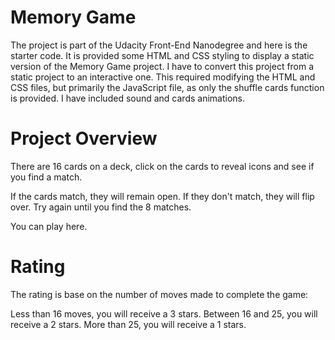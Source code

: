 # Memory Game
The project is part of the Udacity Front-End Nanodegree and here is the starter code. It is provided some HTML and CSS styling to display a static version of the Memory Game project. I have to convert this project from a static project to an interactive one. This required modifying the HTML and CSS files, but primarily the JavaScript file, as only the shuffle cards function is provided. I have included sound and cards animations.

# Project Overview
There are 16 cards on a deck, click on the cards to reveal icons and see if you find a match.

If the cards match, they will remain open. If they don't match, they will flip over. Try again until you find the 8 matches.

You can play here.

# Rating
The rating is base on the number of moves made to complete the game:

Less than 16 moves, you will receive a 3 stars.
Between 16 and 25, you will receive a 2 stars.
More than 25, you will receive a 1 stars.
